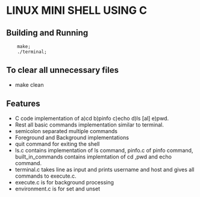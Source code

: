 
# LINUX MINI SHELL USING C

## Building and Running

        make;
        ./terminal;
## To clear all unnecessary files
-	make clean

## Features
- C code implementation of
   a)cd  b)pinfo  c)echo  d)ls [al]  e)pwd.
- Rest all basic commands implementation similar to terminal.
- semicolon separated multiple commands
- Foreground and Background implementations
- quit command for exiting the shell
- ls.c contains implementation of ls command, pinfo.c of pinfo command, built_in_commands contains implemtation of cd ,pwd and echo  command.
- terminal.c takes line as input and prints username and host and gives all commands to execute.c.
- execute.c is for background processing
- environment.c is for set and unset
